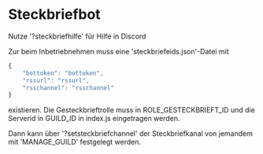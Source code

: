 # Steckbriefbot
Nutze '?steckbriefhilfe' für Hilfe in Discord

Zur beim Inbetriebnehmen muss eine 'steckbriefeids.json'-Datei mit 
```javascript
{
    "bottoken": "bottoken",
    "rssurl": "rssurl",
    "rsschannel": "rsschannel"
}
```
existieren.
Die Gesteckbrieftrolle muss in ROLE_GESTECKBRIEFT_ID und die Serverid in GUILD_ID in index.js eingetragen werden.

Dann kann über '?setsteckbriefchannel' der Steckbriefkanal von jemandem mit 'MANAGE_GUILD' festgelegt werden.
